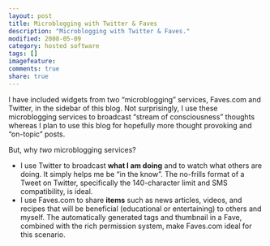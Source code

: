 ```yaml
---
layout: post
title: Microblogging with Twitter & Faves
description: "Microblogging with Twitter & Faves."
modified: 2008-05-09
category: hosted software
tags: []
imagefeature:
comments: true
share: true
---
```

I have included widgets from two “microblogging” services, Faves.com and Twitter, in the sidebar of this blog. Not surprisingly, I use these microblogging services to broadcast “stream of consciousness” thoughts whereas I plan to use this blog for hopefully more thought provoking and “on-topic” posts.

But, why *two* microblogging services?

- I use Twitter to broadcast **what I am doing** and to watch what others are doing.  It simply helps me be “in the know”.  The no-frills format of a Tweet on Twitter, specifically the 140-character limit and SMS compatibility, is ideal.
- I use Faves.com to share **items** such as news articles, videos, and recipes that will be beneficial (educational or entertaining) to others and myself.  The automatically generated tags and thumbnail in a Fave, combined with the rich permission system, make Faves.com ideal for this scenario.